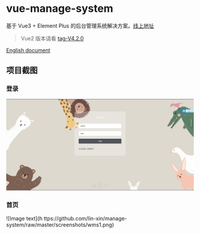# vue-manage-system

基于 Vue3 + Element Plus 的后台管理系统解决方案。[线上地址](https://lin-xin.gitee.io/example/work/)

> Vue2 版本请看 [tag-V4.2.0](https://github.com/lin-xin/vue-manage-system/tree/V4.2.0)

[English document](https://github.com/lin-xin/manage-system/blob/master/README_EN.md)

## 项目截图

### 登录


![Image text](https://github.com/lyq0916/vue-project-cost-system/blob/master/screenshots/landing.png)

### 首页

![Image text](h  ttps://github.com/lin-xin/manage-system/raw/master/screenshots/wms1.png)


